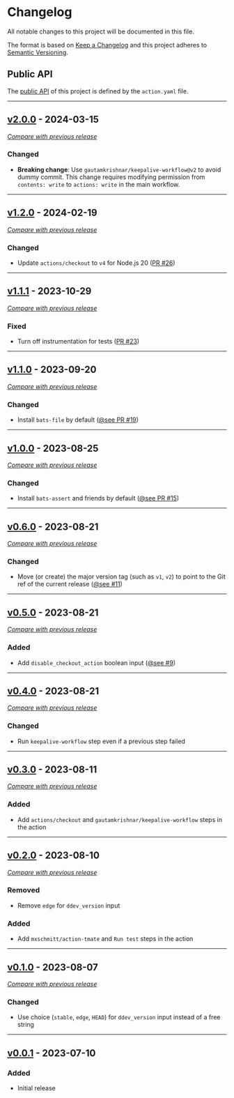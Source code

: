 # Changelog

All notable changes to this project will be documented in this file.

The format is based on [Keep a Changelog](https://keepachangelog.com/en)
and this project adheres to [Semantic Versioning](https://semver.org/spec/v2.0.0.html).

## Public API

The [public API](https://semver.org/spec/v2.0.0.html#spec-item-1) of this project is defined by the `action.yaml` file.

---

## [v2.0.0](https://github.com/ddev/github-action-add-on-test/releases/tag/v2.0.0) - 2024-03-15

[_Compare with previous release_](https://github.com/ddev/github-action-add-on-test/compare/v1.2.0...v2.0.0)

### Changed

- **Breaking change**: Use `gautamkrishnar/keepalive-workflow@v2` to avoid dummy commit. This change requires 
  modifying permission from `contents: write` to `actions: write` in the main workflow.

---

## [v1.2.0](https://github.com/ddev/github-action-add-on-test/releases/tag/v1.2.0) - 2024-02-19

[_Compare with previous release_](https://github.com/ddev/github-action-add-on-test/compare/v1.1.1...v1.2.0)

### Changed

- Update `actions/checkout` to `v4` for Node.js 20 ([PR #26](https://github.com/ddev/github-action-add-on-test/pull/26))

---

## [v1.1.1](https://github.com/ddev/github-action-add-on-test/releases/tag/v1.1.1) - 2023-10-29

[_Compare with previous release_](https://github.com/ddev/github-action-add-on-test/compare/v1.1.0...v1.1.1)

### Fixed

- Turn off instrumentation for tests ([PR #23](https://github.com/ddev/github-action-add-on-test/pull/23))

---

## [v1.1.0](https://github.com/ddev/github-action-add-on-test/releases/tag/v1.1.0) - 2023-09-20

[_Compare with previous release_](https://github.com/ddev/github-action-add-on-test/compare/v1.0.0...v1.1.0)

### Changed

- Install `bats-file` by default ([@see PR #19](https://github.com/ddev/github-action-add-on-test/pull/19))

---

## [v1.0.0](https://github.com/ddev/github-action-add-on-test/releases/tag/v1.0.0) - 2023-08-25

[_Compare with previous release_](https://github.com/ddev/github-action-add-on-test/compare/v0.6.0...v1.0.0)

### Changed

- Install `bats-assert` and friends by default ([@see PR #15](https://github.com/ddev/github-action-add-on-test/pull/15))

---

## [v0.6.0](https://github.com/ddev/github-action-add-on-test/releases/tag/v0.6.0) - 2023-08-21

[_Compare with previous release_](https://github.com/ddev/github-action-add-on-test/compare/v0.5.0...v0.6.0)

### Changed

- Move (or create) the major version tag (such as `v1`, `v2`) to point to the Git ref of the current release ([@see #11](https://github.com/ddev/github-action-add-on-test/issues/11))

---

## [v0.5.0](https://github.com/ddev/github-action-add-on-test/releases/tag/v0.5.0) - 2023-08-21

[_Compare with previous release_](https://github.com/ddev/github-action-add-on-test/compare/v0.4.0...v0.5.0)

### Added

- Add `disable_checkout_action` boolean input ([@see #9](https://github.com/ddev/github-action-add-on-test/issues/9))

---

## [v0.4.0](https://github.com/ddev/github-action-add-on-test/releases/tag/v0.4.0) - 2023-08-21

[_Compare with previous release_](https://github.com/ddev/github-action-add-on-test/compare/v0.3.0...v0.4.0)

### Changed

- Run `keepalive-workflow` step even if a previous step failed

---

## [v0.3.0](https://github.com/ddev/github-action-add-on-test/releases/tag/v0.3.0) - 2023-08-11

[_Compare with previous release_](https://github.com/ddev/github-action-add-on-test/compare/v0.2.0...v0.3.0)

### Added

- Add `actions/checkout` and `gautamkrishnar/keepalive-workflow` steps in the action

---

## [v0.2.0](https://github.com/ddev/github-action-add-on-test/releases/tag/v0.2.0) - 2023-08-10

[_Compare with previous release_](https://github.com/ddev/github-action-add-on-test/compare/v0.1.0...v0.2.0)

### Removed

- Remove `edge` for `ddev_version` input

### Added

- Add `mxschmitt/action-tmate` and `Run test` steps in the action

---

## [v0.1.0](https://github.com/ddev/github-action-add-on-test/releases/tag/v0.1.0) - 2023-08-07

[_Compare with previous release_](https://github.com/ddev/github-action-add-on-test/compare/v0.0.1...v0.1.0)

### Changed

- Use choice (`stable`, `edge`, `HEAD`) for `ddev_version` input instead of a free string

---

## [v0.0.1](https://github.com/ddev/github-action-add-on-test/releases/tag/v0.0.1) - 2023-07-10

### Added

- Initial release
